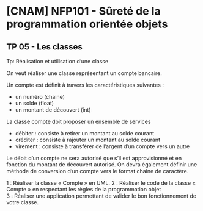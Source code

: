 # [CNAM] NFP101 - Sûreté de la programmation orientée objets
## TP 05 - Les classes

Tp: Réalisation et utilisation d’une classe   

On veut réaliser une classe représentant un compte bancaire.

Un compte est définit à travers les caractéristiques suivantes :  
  - un numéro (chaine)  
  - un solde  (float)  
  - un montant de découvert (int)   
  
La classe compte doit proposer un ensemble de services 
  - débiter : consiste à retirer un montant au solde courant 
  - créditer : consiste à rajouter un montant au solde courant 
  - virement : consiste à transférer de l’argent d’un compte vers un autre 
  
Le débit d’un compte ne sera autorisé que s’il est approvisionné et en fonction du montant de découvert autorisé. 
On devra également définir une méthode de conversion d’un compte vers le format chaine de caractère.  

1 : Réaliser la classe « Compte » en UML. 
2 : Réaliser le code de la classe « Compte » en respectant les règles de la programmation objet  
3 : Réaliser une application permettant de valider le bon fonctionnement de votre classe. 


